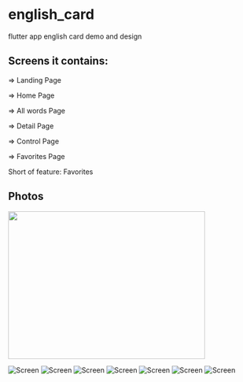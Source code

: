 # english_card

flutter app english card demo and design

## Screens it contains:

=> Landing Page

=> Home Page

=> All words Page

=> Detail Page

=> Control Page

=> Favorites Page

Short of feature: Favorites

## Photos
<img src="/assets/images/show_img/landing.png" width="400" height="300">

![Screen](/assets/images/show_img/home.png)
![Screen](/assets/images/show_img/home_favorite.png)
![Screen](/assets/images/show_img/show_more.png)
![Screen](/assets/images/show_img/list_words.png)
![Screen](/assets/images/show_img/detail_word.png)
![Screen](/assets/images/show_img/menu.png)
![Screen](/assets/images/show_img/your_control.png)

